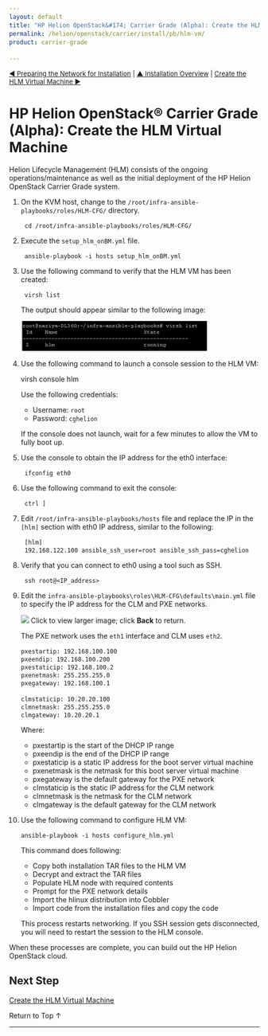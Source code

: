 ```yaml
---
layout: default
title: "HP Helion OpenStack&#174; Carrier Grade (Alpha): Create the HLM Virtual Machine"
permalink: /helion/openstack/carrier/install/pb/hlm-vm/
product: carrier-grade

---
```

<!--UNDER REVISION-->


<script>

function PageRefresh {
onLoad="window.refresh"
}

PageRefresh();

</script>

<p style="font-size: small;"><a href="/helion/openstack/carrier/install/pb/network/prepare/">&#9664; Preparing the Network for Installation</a> | <a href="/helion/openstack/carrier/install/pb/overview/">&#9650; Installation Overview</a> | <a href="/helion/openstack/carrier/install/pb/hlm-vm/"> Create the HLM Virtual Machine &#9654;</a> </p> 



# HP Helion OpenStack&#174; Carrier Grade (Alpha):  Create the HLM Virtual Machine

Helion Lifecycle Management (HLM) consists of the ongoing operations/maintenance as well as the initial deployment of the HP Helion OpenStack Carrier Grade system.

1. On the KVM host, change to the `/root/infra-ansible-playbooks/roles/HLM-CFG/` directory.

		cd /root/infra-ansible-playbooks/roles/HLM-CFG/

2. Execute the `setup_hlm_onBM.yml` file.

		ansible-playbook -i hosts setup_hlm_onBM.yml

3. Use the following command to verify that the HLM VM has been created:

		virsh list

	The output should appear similar to the following image:

	<img src="/media/CGH-install-pb-hlm-node.png" />

4. Use the following command to launch a console session to the HLM VM: 

	virsh console hlm 

	Use the following credentials:

	* Username: `root`
	* Password: `cghelion`

	If the console does not launch, wait for a few minutes to allow the VM to fully boot up.

5. Use the console to obtain the IP address for the eth0 interface: 

		ifconfig eth0

7. Use the following command to exit the console:

		ctrl ]

8. Edit `/root/infra-ansible-playbooks/hosts` file and replace the IP in the `[hlm]` section with eth0 IP address, similar to the following:

		[hlm]
		192.168.122.100 ansible_ssh_user=root ansible_ssh_pass=cghelion

9. Verify that you can connect to eth0 using a tool such as SSH.

		ssh root@<IP_address>

10. Edit the `infra-ansible-playbooks\roles\HLM-CFG\defaults\main.yml` file to specify the IP address for the CLM and PXE networks. 

	<a href="javascript:window.open('/content/documentation/media/CGH-architecture-alpha-2.png','_self','toolbar=no,menubar=no,resizable=yes,scrollbars=yes')"><img src="media/CGH-install-hlm-network" width="750" /></a>
	Click to view larger image; click **Back** to return.

	The PXE network uses the `eth1` interface and CLM uses `eth2`. 

		pxestartip: 192.168.100.100
		pxeendip: 192.168.100.200
		pxestaticip: 192.168.100.2
		pxenetmask: 255.255.255.0
		pxegateway: 192.168.100.1

		clmstaticip: 10.20.20.100
		clmnetmask: 255.255.255.0
		clmgateway: 10.20.20.1

	Where:
	* pxestartip is the start of the DHCP IP range
	* pxeendip is the end of the DHCP IP range
	* pxestaticip is a static IP address for the boot server virtual machine
	* pxenetmask is the netmask for this boot server virtual machine
	* pxegateway is the default gateway for the PXE network
	* clmstaticip is the static IP address for the CLM network 
	* clmnetmask is the netmask for the CLM network
	* clmgateway is the default gateway for the CLM network

11. Use the following command to configure HLM VM:

		ansible-playbook -i hosts configure_hlm.yml

	This command does following:

	* Copy both installation TAR files to the HLM VM 
	* Decrypt and extract the TAR files
	* Populate HLM node with required contents
	* Prompt for the PXE network details
	* Import the hlinux distribution into Cobbler
	* Import code from the installation files and copy the code

	This process restarts networking. If you SSH session gets disconnected, you will need to restart the session to the HLM console.

When these processes are complete, you can build out the HP Helion OpenStack cloud.

## Next Step

[Create the HLM Virtual Machine](/helion/openstack/carrier/install/pb/hlm-vm/)

<a href="#top" style="padding:14px 0px 14px 0px; text-decoration: none;"> Return to Top &#8593; </a>

---



